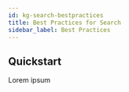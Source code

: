 ```yaml
---
id: kg-search-bestpractices
title: Best Practices for Search
sidebar_label: Best Practices
---
```


## Quickstart
Lorem ipsum